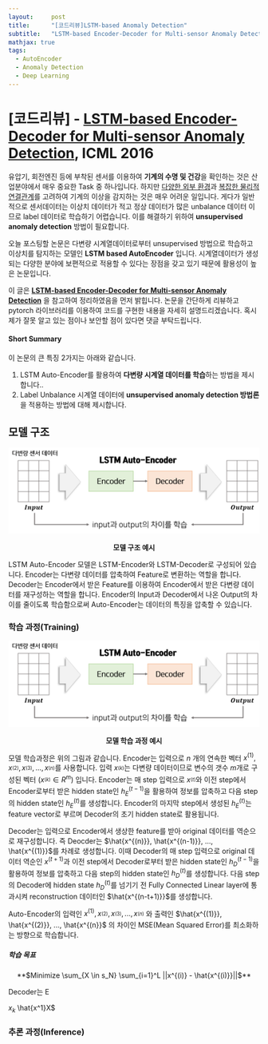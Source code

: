 ```yaml
---
layout:     post
title:      "[코드리뷰]LSTM-based Anomaly Detection"
subtitle:   "LSTM-based Encoder-Decoder for Multi-sensor Anomaly Detection"
mathjax: true
tags:
  - AutoEncoder
  - Anomaly Detection
  - Deep Learning
---
```


# [코드리뷰] - [LSTM-based Encoder-Decoder for Multi-sensor Anomaly Detection](https://arxiv.org/abs/1607.00148), ICML 2016

유압기, 회전엔진 등에 부착된 센서를 이용하여 **기계의 수명 및 건강**을 확인하는 것은 산업분야에서 매우 중요한 Task 중 하나입니다.
하지만 <u>다양한 외부 환경</u>과 <u>복잡한 물리적 연결관계</u>를 고려하여 기계의 이상을 감지하는 것은 매우 어려운 일입니다.
게다가 일반적으로 센서데이터는 이상치 데이터가 적고 정상 데이터가 많은 unbalance 데이터 이므로 label 데이터로 학습하기 어렵습니다.
이를 해결하기 위하여 **unsupervised anomaly detection** 방법이 필요합니다.

오늘 포스팅할 논문은 다변량 시계열데이터로부터 unsupervised 방법으로 학습하고 이상치를 탐지하는 모델인 **LSTM based AutoEncoder** 입니다.
시계열데이터가 생성되는 다양한 분야에 보편적으로 적용할 수 있다는 장점을 갖고 있기 때문에 활용성이 높은 논문입니다.

이 글은 **[LSTM-based Encoder-Decoder for Multi-sensor Anomaly Detection](https://arxiv.org/abs/1607.00148)** 을 참고하여 정리하였음을 먼저 밝힙니다.
논문을 간단하게 리뷰하고 pytorch 라이브러리를 이용하여 코드를 구현한 내용을 자세히 설명드리겠습니다.
혹시 제가 잘못 알고 있는 점이나 보안할 점이 있다면 댓글 부탁드립니다.

#### Short Summary
이 논문의 큰 특징 2가지는 아래와 같습니다.

1. LSTM Auto-Encoder를 활용하여 **다변량 시계열 데이터를 학습**하는 방법을 제시합니다..
2. Label Unbalance 시계열 데이터에 **unsupervised anomaly detection 방법론**을 적용하는 방법에 대해 제시합니다.

## 모델 구조
![](/img/in-post/2020/2020-11-14/autoencoder_example.png)
<center><b>모델 구조 예시</b></center>

LSTM Auto-Encoder 모델은 LSTM-Encoder와 LSTM-Decoder로 구성되어 있습니다.
Encoder는 다변량 데이터를 압축하여 Feature로 변환하는 역할을 합니다.
Decoder는 Encoder에서 받은 Feature를 이용하여 Encoder에서 받은 다변량 데이터를 재구성하는 역할을 합니다.
Encoder의 Input과 Decoder에서 나온 Output의 차이를 줄이도록 학습함으로써 Auto-Encoder는 데이터의 특징을 압축할 수 있습니다. 

### 학습 과정(Training)
![](/img/in-post/2020/2020-11-14/autoencoder_example.png)
<center><b>모델 학습 과정 예시</b></center>

모델 학습과정은 위의 그림과 같습니다.
Encoder는 입력으로 $n$ 개의 연속한 벡터 $x^{(1)}, x_^{(2)}, x_^{(3)}, ..., x_^{(n)}$를 사용합니다.
입력 $x_^{(k)}$는 다변량 데이터이므로 변수의 갯수 $m$개로 구성된 벡터 ($x_^{(k)} \in R^m$) 입니다.
Encoder는 매 step 입력으로 $x_^{(t)}$와 이전 step에서 Encoder로부터 받은 hidden state인 $h_E^{(t-1)}$을 활용하여 정보를 압축하고 다음 step의 hidden state인 $h_E^{(t)}$를 생성합니다.
Encoder의 마지막 step에서 생성된 $h_E^{(t)}$는 feature vector로 부르며 Decoder의 초기 hidden state로 활용됩니다.

Decoder는 입력으로 Encoder에서 생상한 feature를 받아 original 데이터를 역순으로 재구성합니다.
즉 Deocder는 $\hat{x^{(n)}}, \hat{x^{(n-1)}}, ..., \hat{x^{(1)}}$를 차례로 생성합니다.
이때 Decoder의 매 step 입력으로 original 데이터 역순인 $x^{(t+1)}$과 이전 step에서 Decoder로부터 받은 hidden state인 $h_D^{(t-1)}$을 활용하여 정보를 압축하고 다음 step의 hidden state인 $h_D^{(t)}$를 생성합니다.
다음 step의 Decoder에 hidden state $h_D^{(t)}$를 넘기기 전 Fully Connected Linear layer에 통과시켜 reconstruction 데이터인 $\hat{x^{(n-t+1)}}$를 생성합니다.

Auto-Encoder의 입력인 $x^{(1)}, x_^{(2)}, x_^{(3)}, ..., x_^{(n)}$ 와 출력인 $\hat{x^{(1)}}, \hat{x^{(2)}}, ..., \hat{x^{(n}}$ 의 차이인 MSE(Mean Squared Error)를 최소화하는 방향으로 학습합니다.

##### 학습 목표
<center>**$Minimize \sum_{X \in s_N} \sum_{i=1}^L ||x^{(i)} - \hat{x^{(i)}}||$**</center>
 


 
Decoder는 E

$x_k$     \hat{x^1}X$


### 추론 과정(Inference)
